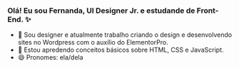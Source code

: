 ### Olá! Eu sou Fernanda, UI Designer Jr. e estudande de Front-End. :sparkles:

- 🔭 Sou designer e atualmente trabalho criando o design e desenvolvendo sites no Wordpress com o auxílio do ElementorPro.
- 🌱 Estou apredendo conceitos básicos sobre HTML, CSS e JavaScript. 
- 😄 Pronomes: ela/dela
<br>
